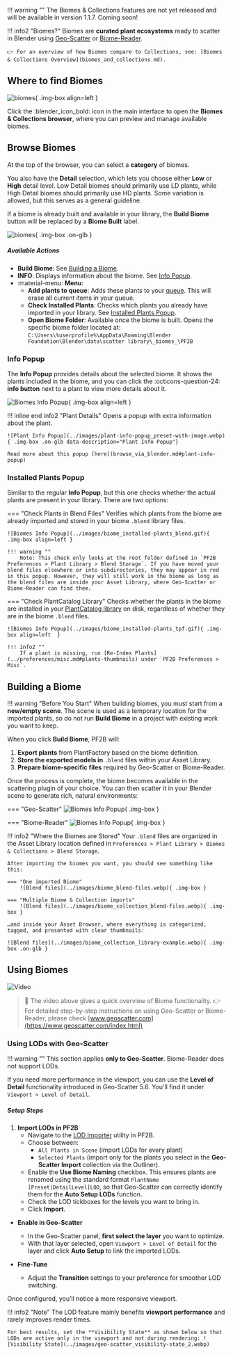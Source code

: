 !!! warning ""
    The Biomes & Collections features are not yet released and will be available in version 1.1.7. Coming soon!

!!! info2 "Biomes?"
    Biomes are **curated plant ecosystems** ready to scatter in Blender using [Geo-Scatter](https://www.geoscatter.com/download.html#geo-scatter) or [Biome-Reader](https://www.geoscatter.com/download.html#biome-reader).

    👉 For an overview of how Biomes compare to Collections, see: [Biomes & Collections Overview](biomes_and_collections.md).



## Where to find Biomes

![biomes](../images/biome_where-to-find.webp){ .img-box align=left }

Click the :blender_icon_bold: icon in the main interface to open the **Biomes & Collections browser**, where you can preview and manage available biomes.

<div style="clear:both"></div>




## Browse Biomes

At the top of the browser, you can select a **category** of biomes.

You also have the **Detail** selection, which lets you choose either **Low** or **High** detail level. Low Detail biomes should primarily use LD plants, while High Detail biomes should primarily use HD plants. Some variation is allowed, but this serves as a general guideline.

If a biome is already built and available in your library, the **Build Biome** button will be replaced by a **Biome Built** label.

![biomes](../images/biomes.webp){ .img-box .on-glb }

<h5>Available Actions</h5>

- **Build Biome**: See [Building a Biome](#building-a-biome).
- **INFO**: Displays information about the biome. See [Info Popup](#info-popup).
- :material-menu: **Menu**:
    - **Add plants to queue**: Adds these plants to your [queue](browse_via_blender.md#queue). This will erase all current items in your queue.
    - **Check Installed Plants**: Checks which plants you already have imported in your library. See [Installed Plants Popup](#installed-plants-popup).
    - **Open Biome Folder**: Available once the biome is built. Opens the specific biome folder located at: `C:\Users\%userprofile%\AppData\Roaming\Blender Foundation\Blender\data\scatter library\_biomes_\PF2B`

### Info Popup

The **Info Popup** provides details about the selected biome.
It shows the plants included in the biome, and you can click the :octicons-question-24: **info button** next to a plant to view more details about it.

![Biomes Info Popup](../images/biome_info_popup.gif){ .img-box align=left }

!!! inline end info2 "Plant Details"
    Opens a popup with extra information about the plant.

    ![Plant Info Popup](../images/plant-info-popup_preset-with-image.webp){ .img-box .on-glb data-description="Plant Info Popup"}

    Read more about this popup [here](browse_via_blender.md#plant-info-popup)

<div style="clear:both"></div>


### Installed Plants Popup

Similar to the regular **Info Popup**, but this one checks whether the actual plants are present in your library. There are two options:

=== "Check Plants in Blend Files"
    Verifies which plants from the biome are already imported and stored in your biome `.blend` library files.

    ![Biomes Info Popup](../images/biome_installed-plants_blend.gif){ .img-box align=left }

    !!! warning ""
        Note: This check only looks at the root folder defined in `PF2B Preferences > Plant Library > Blend Storage`. If you have moved your blend files elsewhere or into subdirectories, they may appear in red in this popup. However, they will still work in the biome as long as the blend files are inside your Asset Library, where Geo-Scatter or Biome-Reader can find them.

=== "Check PlantCatalog Library"
    Checks whether the plants in the biome are installed in your [PlantCatalog library](../plants.md#plantcatalog-library) on disk, regardless of whether they are in the biome `.blend` files.

    ![Biomes Info Popup](../images/biome_installed-plants_tpf.gif){ .img-box align=left  }

    !!! info2 ""
        If a plant is missing, run [Re-Index Plants](../preferences/misc.md#plants-thumbnails) under `PF2B Preferences > Misc`.



## Building a Biome

!!! warning "Before You Start"
    When building biomes, you must start from a **new/empty scene**. The scene is used as a temporary location for the imported plants, so do not run **Build Biome** in a project with existing work you want to keep.

When you click **Build Biome**, PF2B will:

1. **Export plants** from PlantFactory based on the biome definition.
2. **Store the exported models in** `.blend` files within your Asset Library.
3. **Prepare biome-specific files** required by Geo-Scatter or Biome-Reader.

Once the process is complete, the biome becomes available in the scattering plugin of your choice. You can then scatter it in your Blender scene to generate rich, natural environments:

=== "Geo-Scatter"
    ![Biomes Info Popup](../images/biome_browse_geo-scatter.webp){ .img-box }

=== "Biome-Reader"
    ![Biomes Info Popup](../images/biome_browse_biome-reader.webp){ .img-box }


!!! info2 "Where the Biomes are Stored"
    Your `.blend` files are organized in the Asset Library location defined in `Preferences > Plant Library > Biomes & Collections > Blend Storage`.

    After importing the biomes you want, you should see something like this:

    === "One imported Biome"
        ![Blend files](../images/biome_blend-files.webp){ .img-box }

    === "Multiple Biome & Collection imports"
        ![Blend files](../images/biome_collection_blend-files.webp){ .img-box }

    …and inside your Asset Browser, where everything is categorized, tagged, and presented with clear thumbnails:

    ![Blend files](../images/biome_collection_library-example.webp){ .img-box .on-glb }


## Using Biomes

![Video](../images/video_placeholder.png)


<!-- <div class="youtube-wrapper">
    <iframe id="videoPlayer" width="560" height="315" src="https://www.youtube.com/embed/TGN_FiNH3aw?rel=0" frameborder="0" allowfullscreen></iframe>
</div> -->

> 🎥 The video above gives a quick overview of Biome functionality.
> 👉 For detailed step-by-step instructions on using Geo-Scatter or Biome-Reader, please check [www.geoscatter.com](https://www.geoscatter.com/index.html)



### Using LODs with Geo-Scatter

!!! warning ""
    This section applies **only to Geo-Scatter**. Biome-Reader does not support LODs.

If you need more performance in the viewport, you can use the **Level of Detail** functionality introduced in Geo-Scatter 5.6. You'll find it under `Viewport > Level of Detail`.

<h5>Setup Steps</h5>

1. **Import LODs in PF2B**
    - Navigate to the [LOD Importer](utilities.md#lod-importer) utility in PF2B.
    - Choose between:
        - `All Plants in Scene` (import LODs for every plant)
        - `Selected Plants` (import only for the plants you select in the **Geo-Scatter Import** collection via the Outliner).
    - Enable the **Use Biome Naming** checkbox. This ensures plants are renamed using the standard format `PlantName [Preset|DetailLevel]LOD`, so that Geo-Scatter can correctly identify them for the **Auto Setup LODs** function.
    - Check the LOD tickboxes for the levels you want to bring in.
    - Click **Import**.

- **Enable in Geo-Scatter**
    - In the Geo-Scatter panel, **first select the layer** you want to optimize.
    - With that layer selected, open `Viewport > Level of Detail` for the layer and click **Auto Setup** to link the imported LODs.

- **Fine-Tune**
    - Adjust the **Transition** settings to your preference for smoother LOD switching.

Once configured, you’ll notice a more responsive viewport.

!!! info2 "Note"
    The LOD feature mainly benefits **viewport performance** and rarely improves render times.

    For best results, set the **Visibility State** as shown below so that LODs are active only in the viewport and not during rendering: ![Visibility State](../images/geo-scatter_visibility-state_2.webp)